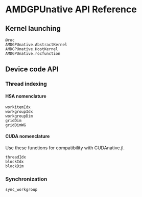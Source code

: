 # AMDGPUnative API Reference

## Kernel launching

```@docs
@roc
AMDGPUnative.AbstractKernel
AMDGPUnative.HostKernel
AMDGPUnative.rocfunction
```

## Device code API

### Thread indexing

#### HSA nomenclature

```@docs
workitemIdx
workgroupIdx
workgroupDim
gridDim
gridDimWG
```

#### CUDA nomenclature

Use these functions for compatibility with CUDAnative.jl.

```@docs
threadIdx
blockIdx
blockDim
```

### Synchronization

```@docs
sync_workgroup
```

